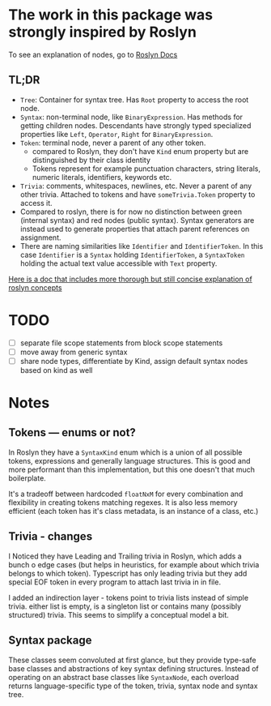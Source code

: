 # The work in this package was strongly inspired by Roslyn

To see an explanation of nodes, go to [Roslyn Docs](https://learn.microsoft.com/en-us/dotnet/csharp/roslyn-sdk/work-with-syntax)

## TL;DR

- `Tree`: Container for syntax tree. Has `Root` property to access the root node.
- `Syntax`: non-terminal node, like `BinaryExpression`. Has methods for getting children nodes. Descendants have strongly typed specialized properties like `Left`, `Operator`, `Right` for `BinaryExpression`.
- `Token`: terminal node, never a parent of any other token.
  - compared to Roslyn, they don't have `Kind` enum property but are distinguished by their class identity
  - Tokens represent for example punctuation characters, string literals, numeric literals, identifiers, keywords etc.
- `Trivia`: comments, whitespaces, newlines, etc. Never a parent of any other trivia. Attached to tokens and have `someTrivia.Token` property to access it.
- Compared to roslyn, there is for now no distinction between green (internal syntax) and red nodes (public syntax). Syntax generators are instead used to generate properties that attach parent references on assignment. 
- There are naming similarities like `Identifier` and `IdentifierToken`. In this case `Identifier` is a `Syntax` holding `IdentifierToken`, a `SyntaxToken` holding the actual text value accessible with `Text` property.

[Here is a doc that includes more thorough but still concise explanation of roslyn concepts](https://github.com/xamarin/Workbooks/blob/master/csharp/roslyn/roslyn-syntax-trees.workbook/index.workbook)

# TODO

- [ ] separate file scope statements from block scope statements
- [ ] move away from generic syntax
- [ ] share node types, differentiate by Kind, assign default syntax nodes based on kind as well

# Notes

## Tokens — enums or not?

In Roslyn they have a `SyntaxKind` enum which is a union of all possible tokens, expressions and generally language structures. This is good and more performant than this implementation, but this one doesn't that much boilerplate.

It's a tradeoff between hardcoded `floatNxM` for every combination and flexibility in creating tokens matching regexes. It is also less memory efficient (each token has it's class metadata, is an instance of a class, etc.)

## Trivia - changes

I Noticed they have Leading and Trailing trivia in Roslyn, which adds a bunch o edge cases (but helps in heuristics, for example about which trivia belongs to which token). Typescript has only leading trivia but they add special EOF token in every program to attach last trivia in in file. 

I added an indirection layer - tokens point to trivia lists instead of simple trivia. either list is empty, is a singleton list or contains many (possibly structured) trivia. This seems to simplify a conceptual model a bit.

## Syntax package

These classes seem convoluted at first glance, but they provide type-safe base classes and abstractions of key syntax defining structures. Instead of operating on an abstract base classes like `SyntaxNode`, each overload returns language-specific type of the token, trivia, syntax node and syntax tree. 